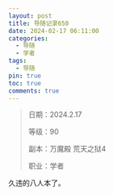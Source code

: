 ```yaml
---
layout: post
title: 导随记录650
date: 2024-02-17 06:11:00
categories:
  - 导随
  - 学者
tags:
  - 导随
pin: true
toc: true
comments: true
---
```

> 日期：2024.2.17
>
> 等级：90
>
> 副本：万魔殿 荒天之狱4
>
> 职业：学者

久违的八人本了。